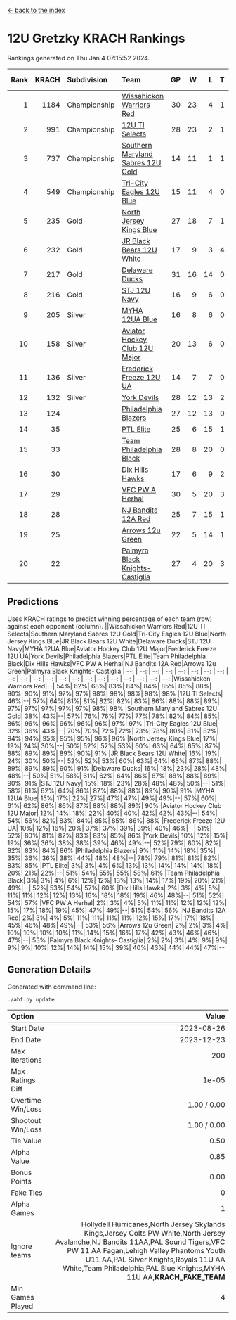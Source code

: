 [<- back to the index](readme.md)
# 12U Gretzky KRACH Rankings
Rankings generated on Thu Jan  4 07:15:52 2024.

Rank|KRACH|Subdivision|Team|GP|W|L|T|OTW|OTL|SoS|Exp Wins|Win Diff
---:|---:|:---|:---|---:|---:|---:|---:|---:|---:|---:|---:|---:
1|1184|Championship|[Wissahickon Warriors Red](https://gamesheetstats.com/seasons/3659/teams/140468/schedule)|30|23|4|1|2|0|261|26.4|0.0
2|991|Championship|[12U TI Selects](https://gamesheetstats.com/seasons/3659/teams/140450/schedule)|28|23|2|1|0|2|249|24.4|0.0
3|737|Championship|[Southern Maryland Sabres 12U Gold](https://gamesheetstats.com/seasons/3659/teams/140463/schedule)|14|11|1|1|0|1|241|12.4|0.0
4|549|Championship|[Tri-City Eagles 12U Blue](https://gamesheetstats.com/seasons/3659/teams/140466/schedule)|15|11|4|0|0|0|306|11.9|0.0
5|235|Gold|[North Jersey Kings Blue](https://gamesheetstats.com/seasons/3659/teams/140459/schedule)|27|18|7|1|1|0|169|20.4|0.0
6|232|Gold|[JR Black Bears 12U White](https://gamesheetstats.com/seasons/3659/teams/140456/schedule)|17|9|3|4|0|1|301|11.9|0.0
7|217|Gold|[Delaware Ducks](https://gamesheetstats.com/seasons/3659/teams/140453/schedule)|31|16|14|0|1|0|393|17.8|-0.0
8|216|Gold|[STJ 12U Navy](https://gamesheetstats.com/seasons/3659/teams/140464/schedule)|16|9|6|0|1|0|262|10.9|0.0
9|205|Silver|[MYHA 12UA Blue](https://gamesheetstats.com/seasons/3659/teams/140457/schedule)|16|8|6|0|1|1|335|9.9|0.0
10|158|Silver|[Aviator Hockey Club 12U Major](https://gamesheetstats.com/seasons/3659/teams/140452/schedule)|20|13|6|0|1|0|142|14.9|0.0
11|136|Silver|[Frederick Freeze 12U UA](https://gamesheetstats.com/seasons/3659/teams/140455/schedule)|14|7|7|0|0|0|295|7.9|0.0
12|132|Silver|[York Devils](https://gamesheetstats.com/seasons/3659/teams/140469/schedule)|28|12|13|2|1|0|449|14.8|-0.0
13|124||[Philadelphia Blazers](https://gamesheetstats.com/seasons/3659/teams/140461/schedule)|27|12|13|0|1|1|319|13.9|0.0
14|35||[PTL Elite](https://gamesheetstats.com/seasons/3659/teams/140462/schedule)|25|6|15|1|1|2|241|8.4|0.0
15|33||[Team Philadelphia Black](https://gamesheetstats.com/seasons/3659/teams/140465/schedule)|28|8|20|0|0|0|192|8.9|0.0
16|30||[Dix Hills Hawks](https://gamesheetstats.com/seasons/3659/teams/140454/schedule)|17|6|9|2|0|0|81|7.9|0.0
17|29||[VFC PW A Herhal](https://gamesheetstats.com/seasons/3659/teams/140467/schedule)|30|5|20|3|1|1|226|8.4|0.0
18|28||[NJ Bandits 12A Red](https://gamesheetstats.com/seasons/3659/teams/140458/schedule)|25|7|15|1|0|2|210|8.4|0.0
19|25||[Arrows 12u Green](https://gamesheetstats.com/seasons/3659/teams/140451/schedule)|22|5|14|1|2|0|144|8.4|0.0
20|22||[Palmyra Black Knights- Castiglia](https://gamesheetstats.com/seasons/3659/teams/140460/schedule)|27|4|20|3|0|0|320|6.4|0.0

## Predictions
Uses KRACH ratings to predict winning percentage of each team (row) against each opponent (column).
||Wissahickon Warriors Red|12U TI Selects|Southern Maryland Sabres 12U Gold|Tri-City Eagles 12U Blue|North Jersey Kings Blue|JR Black Bears 12U White|Delaware Ducks|STJ 12U Navy|MYHA 12UA Blue|Aviator Hockey Club 12U Major|Frederick Freeze 12U UA|York Devils|Philadelphia Blazers|PTL Elite|Team Philadelphia Black|Dix Hills Hawks|VFC PW A Herhal|NJ Bandits 12A Red|Arrows 12u Green|Palmyra Black Knights- Castiglia
| --: | --: | --: | --: | --: | --: | --: | --: | --: | --: | --: | --: | --: | --: | --: | --: | --: | --: | --: | --: | --: 
|Wissahickon Warriors Red|--| 54%| 62%| 68%| 83%| 84%| 84%| 85%| 85%| 88%| 90%| 90%| 91%| 97%| 97%| 98%| 98%| 98%| 98%| 98%
|12U TI Selects| 46%|--| 57%| 64%| 81%| 81%| 82%| 82%| 83%| 86%| 88%| 88%| 89%| 97%| 97%| 97%| 97%| 97%| 98%| 98%
|Southern Maryland Sabres 12U Gold| 38%| 43%|--| 57%| 76%| 76%| 77%| 77%| 78%| 82%| 84%| 85%| 86%| 96%| 96%| 96%| 96%| 96%| 97%| 97%
|Tri-City Eagles 12U Blue| 32%| 36%| 43%|--| 70%| 70%| 72%| 72%| 73%| 78%| 80%| 81%| 82%| 94%| 94%| 95%| 95%| 95%| 96%| 96%
|North Jersey Kings Blue| 17%| 19%| 24%| 30%|--| 50%| 52%| 52%| 53%| 60%| 63%| 64%| 65%| 87%| 88%| 89%| 89%| 89%| 90%| 91%
|JR Black Bears 12U White| 16%| 19%| 24%| 30%| 50%|--| 52%| 52%| 53%| 60%| 63%| 64%| 65%| 87%| 88%| 89%| 89%| 89%| 90%| 91%
|Delaware Ducks| 16%| 18%| 23%| 28%| 48%| 48%|--| 50%| 51%| 58%| 61%| 62%| 64%| 86%| 87%| 88%| 88%| 89%| 90%| 91%
|STJ 12U Navy| 15%| 18%| 23%| 28%| 48%| 48%| 50%|--| 51%| 58%| 61%| 62%| 64%| 86%| 87%| 88%| 88%| 89%| 90%| 91%
|MYHA 12UA Blue| 15%| 17%| 22%| 27%| 47%| 47%| 49%| 49%|--| 57%| 60%| 61%| 62%| 86%| 86%| 87%| 88%| 88%| 89%| 90%
|Aviator Hockey Club 12U Major| 12%| 14%| 18%| 22%| 40%| 40%| 42%| 42%| 43%|--| 54%| 54%| 56%| 82%| 83%| 84%| 85%| 85%| 86%| 88%
|Frederick Freeze 12U UA| 10%| 12%| 16%| 20%| 37%| 37%| 39%| 39%| 40%| 46%|--| 51%| 52%| 80%| 81%| 82%| 83%| 83%| 85%| 86%
|York Devils| 10%| 12%| 15%| 19%| 36%| 36%| 38%| 38%| 39%| 46%| 49%|--| 52%| 79%| 80%| 82%| 82%| 83%| 84%| 86%
|Philadelphia Blazers|  9%| 11%| 14%| 18%| 35%| 35%| 36%| 36%| 38%| 44%| 48%| 48%|--| 78%| 79%| 81%| 81%| 82%| 83%| 85%
|PTL Elite|  3%|  3%|  4%|  6%| 13%| 13%| 14%| 14%| 14%| 18%| 20%| 21%| 22%|--| 51%| 54%| 55%| 55%| 58%| 61%
|Team Philadelphia Black|  3%|  3%|  4%|  6%| 12%| 12%| 13%| 13%| 14%| 17%| 19%| 20%| 21%| 49%|--| 52%| 53%| 54%| 57%| 60%
|Dix Hills Hawks|  2%|  3%|  4%|  5%| 11%| 11%| 12%| 12%| 13%| 16%| 18%| 18%| 19%| 46%| 48%|--| 51%| 52%| 54%| 57%
|VFC PW A Herhal|  2%|  3%|  4%|  5%| 11%| 11%| 12%| 12%| 12%| 15%| 17%| 18%| 19%| 45%| 47%| 49%|--| 51%| 54%| 56%
|NJ Bandits 12A Red|  2%|  3%|  4%|  5%| 11%| 11%| 11%| 11%| 12%| 15%| 17%| 17%| 18%| 45%| 46%| 48%| 49%|--| 53%| 56%
|Arrows 12u Green|  2%|  2%|  3%|  4%| 10%| 10%| 10%| 10%| 11%| 14%| 15%| 16%| 17%| 42%| 43%| 46%| 46%| 47%|--| 53%
|Palmyra Black Knights- Castiglia|  2%|  2%|  3%|  4%|  9%|  9%|  9%|  9%| 10%| 12%| 14%| 14%| 15%| 39%| 40%| 43%| 44%| 44%| 47%|--

## Generation Details

Generated with command line:
```
./ahf.py update
```

| Option | Value |
| :----- | ----: |
| Start Date | 2023-08-26 |
| End Date | 2023-12-23 |
| Max Iterations | 200 |
| Max Ratings Diff | 1e-05 |
| Overtime Win/Loss | 1.00 / 0.00 |
| Shootout Win/Loss | 1.00 / 0.00 |
| Tie Value | 0.50 |
| Alpha Value | 0.85 |
| Bonus Points | 0.00 |
| Fake Ties | 0 |
| Alpha Games | 1 |
| Ignore teams | Hollydell Hurricanes,North Jersey Skylands Kings,Jersey Colts PW White,North Jersey Avalanche,NJ Bandits 11AA,PAL Sound Tigers,VFC PW 11 AA Fagan,Lehigh Valley Phantoms Youth U11 AA,PAL Silver Knights,Royals 11U AA White,Team Philadelphia,PAL Blue Knights,MYHA 11U AA,__KRACH_FAKE_TEAM__ |
| Min Games Played | 4 |

